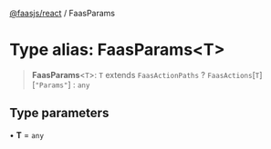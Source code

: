 [@faasjs/react](../README.md) / FaasParams

# Type alias: FaasParams\<T\>

> **FaasParams**\<`T`\>: `T` extends `FaasActionPaths` ? `FaasActions`\[`T`\]\[`"Params"`\] : `any`

## Type parameters

• **T** = `any`
